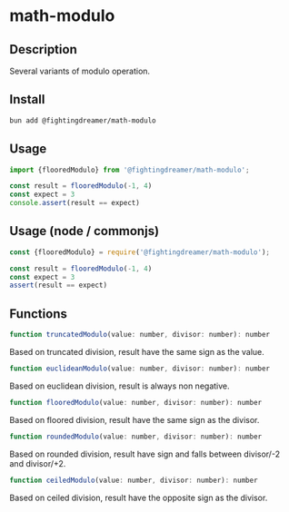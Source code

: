 # math-modulo

## Description

Several variants of modulo operation.

## Install

```bash
bun add @fightingdreamer/math-modulo
```

## Usage

```js
import {flooredModulo} from '@fightingdreamer/math-modulo';

const result = flooredModulo(-1, 4)
const expect = 3
console.assert(result == expect)
```

## Usage (node / commonjs)

```js
const {flooredModulo} = require('@fightingdreamer/math-modulo');

const result = flooredModulo(-1, 4)
const expect = 3
assert(result == expect)
```


## Functions

```js
function truncatedModulo(value: number, divisor: number): number
```
Based on truncated division, result have the same sign as the value.

```js
function euclideanModulo(value: number, divisor: number): number
```
Based on euclidean division, result is always non negative.

```js
function flooredModulo(value: number, divisor: number): number
```
Based on floored division, result have the same sign as the divisor.

```js
function roundedModulo(value: number, divisor: number): number
```
Based on rounded division, result have sign and falls between divisor/-2 and divisor/+2.

```js
function ceiledModulo(value: number, divisor: number): number
```
Based on ceiled division, result have the opposite sign as the divisor.

